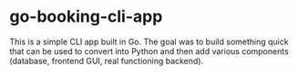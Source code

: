 # go-booking-cli-app
This is a simple CLI app built in Go. The goal was to build something quick that can be used to convert into Python and then add various components (database, frontend GUI, real functioning backend).
